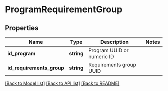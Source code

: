 # ProgramRequirementGroup

## Properties
Name | Type | Description | Notes
------------ | ------------- | ------------- | -------------
**id_program** | **string** | Program UUID or numeric ID | 
**id_requirements_group** | **string** | Requirements group UUID | 

[[Back to Model list]](../README.md#documentation-for-models) [[Back to API list]](../README.md#documentation-for-api-endpoints) [[Back to README]](../README.md)


